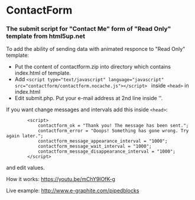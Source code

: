 # ContactForm
### The submit script for "Contact Me" form of "Read Only" template from html5up.net

To add the ability of sending data with animated responce to "Read Only" template:

- Put the content of contactform.zip into directory which contains index.html of template.
- Add ```<script type="text/javascript" language="javascript" src="contactform/contactform.nocache.js"></script> ```
  inside ```<head>``` in index.html
- Edit submit.php. Put your e-mail address at 2nd line inside ''.

If you want change messages and intervals add this inside ```<head>```:
```
		<script>
			contactform_ok = "Thank you! The message has been sent.";
			contactform_error = "Ooops! Something has gone wrong. Try again later.";
			contactform_message_appearance_interval = "1000";
			contactform_message_wait_interval = "1000";
			contactform_message_disappearance_interval = "1000";
		</script>
```
and edit values.

How it works: https://youtu.be/mChY9IOfK-g

Live example: http://www.e-graphite.com/pipedblocks


